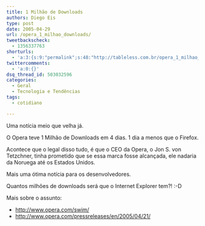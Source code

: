 ```yaml
---
title: 1 Milhão de Downloads
authors: Diego Eis
type: post
date: 2005-04-29
url: /opera_1_milhao_downloads/
tweetbackscheck:
  - 1356337763
shorturls:
  - 'a:3:{s:9:"permalink";s:48:"http://tableless.com.br/opera_1_milhao_downloads";s:7:"tinyurl";s:26:"http://tinyurl.com/3haqoef";s:4:"isgd";s:19:"http://is.gd/OFMJYn";}'
twittercomments:
  - 'a:0:{}'
dsq_thread_id: 503032596
categories:
  - Geral
  - Tecnologia e Tendências
tags:
  - cotidiano

---
```

Uma notícia meio que velha já.
              
O Opera teve 1 Milhão de Downloads em 4 dias. 1 dia a menos que o Firefox.
              
Acontece que o legal disso tudo, é que o CEO da Opera, o Jon S. von Tetzchner, tinha prometido que se essa marca fosse alcançada, ele nadaria da Noruega até os Estados Unidos. 

Mais uma ótima notícia para os desenvolvedores.
              
<alfinetada>Quantos milhões de downloads será que o Internet Explorer tem?! :-D</alfinetada> 

Mais sobre o assunto: 

  * <http://www.opera.com/swim/>
  * <http://www.opera.com/pressreleases/en/2005/04/21/>